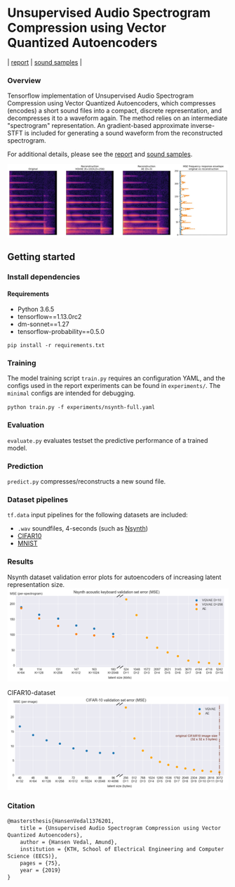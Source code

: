 # Unsupervised Audio Spectrogram Compression using Vector Quantized Autoencoders

| [report](http://kth.diva-portal.org/smash/record.jsf?pid=diva2%3A1376201&dswid=4801) | [sound samples](https://amundv.github.io/thesis-audio-samples/) |


### Overview 
Tensorflow implementation of Unsupervised Audio Spectrogram Compression using Vector Quantized Autoencoders, which compresses (encodes) a short sound files into a compact, discrete representation, and decompresses it to a waveform again. The method relies on an intermediate "spectrogram" representation. An gradient-based approximate inverse-STFT is included for generating a sound waveform from the reconstructed spectrogram.

For additional details, please see the [report](http://kth.diva-portal.org/smash/record.jsf?pid=diva2%3A1376201&dswid=4801) and [sound samples](https://amundvedal.github.io/thesis-audio-samples/).

![error-freq-reponse](images/error-freq-response.jpg)

## Getting started
### Install dependencies
#### Requirements
- Python 3.6.5
- tensorflow==1.13.0rc2
- dm-sonnet==1.27
- tensorflow-probability==0.5.0
```
pip install -r requirements.txt
```

### Training
The model training script `train.py` requires an configuration YAML, and the configs used in the report experiments can be found in `experiments/`. The `minimal` configs are intended for debugging. 

`python train.py -f experiments/nsynth-full.yaml`

### Evaluation
`evaluate.py` evaluates testset the predictive performance of a trained model.

### Prediction
`predict.py` compresses/reconstructs a new sound file.

### Dataset pipelines
`tf.data` input pipelines for the following datasets are included:
- `.wav` soundfiles, 4-seconds (such as [Nsynth](https://magenta.tensorflow.org/datasets/nsynth#files))
- [CIFAR10](https://www.cs.toronto.edu/~kriz/cifar.html)
- [MNIST](http://yann.lecun.com/exdb/mnist/)

### Results
Nsynth dataset validation error plots for autoencoders of increasing latent representation size.
![error-val-nsynth](images/error-val-nsynth.png)

CIFAR10-dataset
![error-val-cifar10](images/error-val-cifar10.png)

### Citation
```
@mastersthesis{HansenVedal1376201,
	title = {Unsupervised Audio Spectrogram Compression using Vector Quantized Autoencoders},	
	author = {Hansen Vedal, Amund},
	institution = {KTH, School of Electrical Engineering and Computer Science (EECS)},
	pages = {75},
	year = {2019}
}
```

